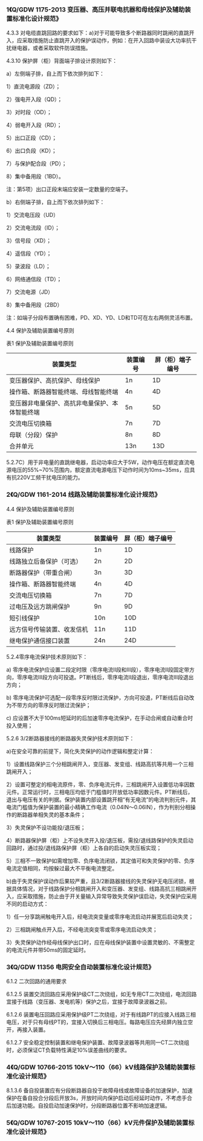 ### 1《Q/GDW 1175-2013 变压器、高压并联电抗器和母线保护及辅助装置标准化设计规范》

4.3.3 对电缆直跳回路的要求如下：a)对于可能导致多个断路器同时跳闸的直跳开入，应采取措施防止直跳开入的保护误动作，例如：在开入回路中装设大功率抗干扰继电器，或者采取软件防误措施。

4.3.10 保护屏（柜）背面端子排设计原则如下：

a）左侧端子排，自上而下依次排列如下：

1）直流电源段（ZD）；

2）强电开入段（QD）；

3）对时段（OD）；

4）弱电开入段（RD）；

5）出口正段（CD）；

6）出口负段（KD）；

7）与保护配合段（PD）；

8）集中备用段（1BD）。

注：第5项）出口正段末端应安装一定数量的空端子。

b）右侧端子排，自上而下依次排列如下：

1）交流电压段（UD）

2）交流电流段（ID）；

3）信号段（XD）；

4）遥信段（YD）；

5）录波段（LD）；

6）网络通信段（TD）；

7）交流电源（JD）

8）集中备用段（2BD）

注：如端子分段布置确有困难，PD、XD、YD、LD和TD可在左右两侧灵活布置。

4.4 保护及辅助装置编号原则

表1 保护及辅助装置编号原则

| 装置类型                                       | 装置编号 | 屏（柜）端子编号 |
| ---------------------------------------------- | -------- | ---------------- |
| 变压器保护、高抗保护、母线保护                 | 1n       | 1D               |
| 操作箱、断路器智能终端、母线智能终端           | 4n       | 4D               |
| 变压器非电量保护、高抗非电量保护、本体智能终端 | 5n       | 5D               |
| 交流电压切换箱                                 | 7n       | 7D               |
| 母联（分段）保护                               | 8n       | 8D               |
| 合并单元                                       | 13n      | 13D              |

 

5.2.7C）用于非电量的直跳继电器，启动功率应大于5W，动作电压在额定直流电源电压的55%~70%范围内，额定直流电源电压下动作时间为10ms~35ms，应具有抗220V工频干扰电压的能力。

### 2《Q/GDW 1161-2014 线路及辅助装置标准化设计规范》

4.4 保护及辅助装置编号原则

表1 保护及辅助装置编号原则

| 装置类型                   | 装置编号 | 屏（柜）端子编号 |
| -------------------------- | -------- | ---------------- |
| 线路保护                   | 1n       | 1D               |
| 线路独立后备保护（可选）   | 2n       | 2D               |
| 断路器保护（带重合闸）     | 3n       | 3D               |
| 操作箱、断路器智能终端     | 4n       | 4D               |
| 交流电压切换箱             | 7n       | 7D               |
| 过电压及远方跳闸保护       | 9n       | 9D               |
| 短引线保护                 | 10n      | 10D              |
| 远方信号传输装置、收发信机 | 11n      | 11D              |
| 继电保护通信接口装置       | 24n      | 24D              |

5.2.4零序电流保护技术原则如下：

a) 零序电流保护应设置二段定时限（零序电流Ⅱ段和Ⅲ段），零序电流Ⅱ段固定带方向，零序电流Ⅲ段方向可投退。PT断线后，零序电流Ⅱ段退出，零序电流Ⅲ段退出方向；

b) 零序电流保护可选配一段零序反时限过流保护，方向可投退，PT断线后自动改为不带方向的零序反时限过流保护；

c) 应设置不大于100ms短延时的后加速零序电流保护，在手动合闸或自动重合时投入使用；

5.2.6 3/2断路器接线的断路器失灵保护技术原则如下：

a)在安全可靠的前提下，简化失灵保护的动作逻辑和整定计算：

1）设置线路保护三个分相跳闸开入，变压器、发变组、线路高抗等共用一个三相跳闸开入；

2）设置可整定的相电流原件，零、负序电流元件，三相跳闸开入设置低功率因数元件。正常运行时，三相电压均低于门槛值时开放低功率因数元件。PT断线后，退出与电压有关的判据。保护装置内部设置跳开相“有无电流”的电流判别元件，其电流门槛值为保护装置的最小精确工作电流（0.04IN～0.06IN），作为判别分相操作的断路器单相失灵的基本条件；

3）失灵保护不设功能投/退压板；

4）断路器保护屏（柜）上不设失灵开入投/退压板，需投/退线路保护的失灵启动回路时，通过投/退线路保护屏（柜）上各自的启动失灵压板实现；

5）三相不一致保护如需增加零、负序电流闭锁，其定值可和失灵保护的零、负序电流定值相同，均按躲过最大不平衡电流整定。

b)由于失灵保护误动作后果较严重，且3/2断路器接线的失灵保护无电压闭锁，根据具体情况，对于线路保护分相跳闸开入和变压器、发变组、线路高抗三相跳闸开入，应采取措施，防止由于开关量输入异常导致失灵保护误启动，失灵保护应采用不同的启动方式：

1）任一分享跳闸触电开入后，经电流突变量或零序电流启动并展宽后启动失灵；

2）三相跳闸触点开入后，不经电流突变零或零序电流启动失灵；

3）失灵保护动作经母线保护出口时，应在母线保护装置中设置灵敏的、不需整定的电流元件并带50ms的固定延时。

### 3《Q/GDW 11356 电网安全自动装置标准化设计规范》

6.1.2 二次回路的通用要求

6.1.2.5 装置交流回路应采用保护级CT二次绕组，如无专用CT二次绕组，电流回路宜接于线路（变压器、发电机等）保护之后，宜接于故障录波器之前。

6.1.2.6 装置电压回路应采用保护级PT二次绕组，对于有线路PT的应接入线路三相电压，对于只有母线PT的，宜接入切换后三相电压。每路电压应先经屏内独立空开，再接入装置。

6.1.2.7 安全稳定控制装置和继电保护装置、故障录波器等共用同一CT二次绕组时，必须保证CT负载特性满足10%误差曲线的要求。

### 4《Q/GDW 10766-2015 10kV～110（66）kV线路保护及辅助装置标准化设计规范》

8.1.3.6 备自投装置应有分段断路器自投于故障母线或故障设备的加速保护，加速保护在备自投合分段后开放3s，开放时间内保护启动后经延时动作，不考虑手合后加速功能。自投启动加速保护时，分段断路器位置不影响加速逻辑。

### 5《Q/GDW 10767-2015 10kV～110（66）kV元件保护及辅助装置标准化设计规范》